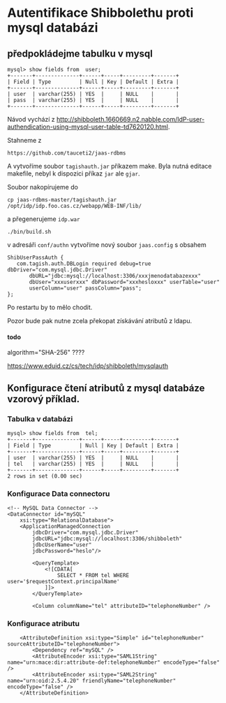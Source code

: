 # Autentifikace Shibbolethu proti mysql databázi

## předpokládejme tabulku v mysql

```
mysql> show fields from  user;
+-------+--------------+------+-----+---------+-------+
| Field | Type         | Null | Key | Default | Extra |
+-------+--------------+------+-----+---------+-------+
| user  | varchar(255) | YES  |     | NULL    |       |
| pass  | varchar(255) | YES  |     | NULL    |       |
+-------+--------------+------+-----+---------+-------+
```

Návod vychází z http://shibboleth.1660669.n2.nabble.com/IdP-user-authendication-using-mysql-user-table-td7620120.html.

Stahneme z 
```  
https://github.com/tauceti2/jaas-rdbms
```

A vytvoříme soubor `tagishauth.jar` příkazem make. Byla nutná editace makefile, nebyl k dispozici příkaz `jar` ale `gjar`.

Soubor nakopírujeme do 
```
cp jaas-rdbms-master/tagishauth.jar /opt/idp/idp.foo.cas.cz/webapp/WEB-INF/lib/
```
a přegenerujeme `idp.war`
```
./bin/build.sh
```

v adresáři `conf/authn` vytvoříme nový soubor `jaas.config` s obsahem
```
ShibUserPassAuth {
   com.tagish.auth.DBLogin required debug=true dbDriver="com.mysql.jdbc.Driver"
       dbURL="jdbc:mysql://localhost:3306/xxxjmenodatabazexxx"
       dbUser="xxxuserxxx" dbPassword="xxxhesloxxx" userTable="user"
       userColumn="user" passColumn="pass";
};
```
Po restartu by to mělo chodit.

Pozor bude pak nutne zcela překopat získávání atributů z ldapu.

#### todo

algorithm="SHA-256" ????

https://www.eduid.cz/cs/tech/idp/shibboleth/mysqlauth


## Konfigurace čtení atributů z mysql databáze vzorový příklad.
### Tabulka v databázi
```
mysql> show fields from  tel;
+-------+--------------+------+-----+---------+-------+
| Field | Type         | Null | Key | Default | Extra |
+-------+--------------+------+-----+---------+-------+
| user  | varchar(255) | YES  |     | NULL    |       |
| tel   | varchar(255) | YES  |     | NULL    |       |
+-------+--------------+------+-----+---------+-------+
2 rows in set (0.00 sec)
```

### Konfigurace Data connectoru
```
<!-- MySQL Data Connector -->
<DataConnector id="mySQL"
    xsi:type="RelationalDatabase">
    <ApplicationManagedConnection
        jdbcDriver="com.mysql.jdbc.Driver"
        jdbcURL="jdbc:mysql://localhost:3306/shibboleth"
        jdbcUserName="user"
        jdbcPassword="heslo"/>

        <QueryTemplate>
            <![CDATA[
                SELECT * FROM tel WHERE user='$requestContext.principalName'
            ]]>
        </QueryTemplate>

        <Column columnName="tel" attributeID="telephoneNumber" />
```
### Konfigurace atributu
```
    <AttributeDefinition xsi:type="Simple" id="telephoneNumber" sourceAttributeID="telephoneNumber">
        <Dependency ref="mySQL" />
        <AttributeEncoder xsi:type="SAML1String" name="urn:mace:dir:attribute-def:telephoneNumber" encodeType="false" />
        <AttributeEncoder xsi:type="SAML2String" name="urn:oid:2.5.4.20" friendlyName="telephoneNumber" encodeType="false" />
    </AttributeDefinition>
```




